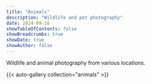 ```yaml
---
title: "Animals"
description: "Wildlife and pet photography"
date: 2024-09-16
showTableOfContents: false
showBreadcrumbs: true
showDate: true
showAuthor: false
---
```


Wildlife and animal photography from various locations.

{{< auto-gallery collection="animals" >}}

